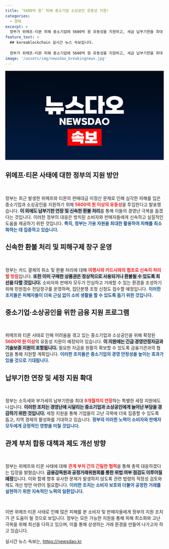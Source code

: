 ```yaml
---
title: ‘5600억 원’ 피해 중소기업 소상공인 유동성 지원!
categories:
  - 경제
excerpt: >
  정부가 위메프·티몬 피해 중소기업에 5600억 원 유동성을 지원하고, 세금 납부기한을 최대 9개월 연장하기로 했다. 소비자 보호를 위한 신속 환불과 민원접수 창구도 마련, 관계부처가 총력 대응한다.
feature_text: >
  ## koreablockchain 실시간 뉴스 속보입니다.

  정부가 위메프·티몬 피해 중소기업에 5600억 원 유동성을 지원하고, 세금 납부기한을 최대 9개월 연장하기로 했다. 소비자 보호를 위한 신속 환불과 민원접수 창구도 마련, 관계부처가 총력 대응한다.
image: '/assets/img/newsdao_breakingnews.jpg'
---
```


<p><img src="/assets/img/newsdao_breakingnews.jpg" alt="koreablockchain 속보" /></p>

<h2 data-ke-size="size26">위메프·티몬 사태에 대한 정부의 지원 방안</h2>

<p data-ke-size="size16">&nbsp;</p>

<p>정부는 최근 발생한 위메프와 티몬의 판매대금 미정산 문제로 인해 심각한 피해를 입은 중소기업과 소상공인을 지원하기 위해 <b><span style="color: #ee2323;">5600억 원 이상의 유동성</span></b>을 투입한다고 발표했습니다. <b><span style="background-color: #21538527;">이 외에도 납부기한 연장 및 신속한 환불 처리</span></b>를 통해 이들의 경영난 극복을 돕겠다는 것입니다. 이러한 정부의 대응은 방치된 소비자와 판매자들에게 신속하고 실질적인 도움을 제공하기 위한 것입니다. <b><span style="color: #1a5490;">특히, 정부는 가용 자원을 최대한 활용하여 피해를 최소화하는 데 집중하고 있습니다.</span></b></p>

<h2 data-ke-size="size26">신속한 환불 처리 및 피해구제 창구 운영</h2>

<p data-ke-size="size16">&nbsp;</p>

<p>정부는 카드 결제의 취소 및 환불 처리에 대해 <b><span style="color: #ee2323;">여행사와 카드사와의 협조로 신속히 처리할 방침</span></b>입니다. <b><span style="background-color: #21538527;">또한 이미 구매한 상품권은 정상적으로 사용되거나 환불될 수 있도록 최선을 다할 것입니다.</span></b> 소비자와 판매자 모두가 안심하고 거래할 수 있는 환경을 조성하기 위해 민원접수 전담창구를 운영하며, 집단분쟁 조정 신청도 접수할 예정입니다. <b><span style="color: #1a5490;">이러한 조치들은 피해자들이 더욱 근심 없이 소비 생활을 할 수 있도록 돕기 위한 것입니다.</span></b></p>

<h2 data-ke-size="size26">중소기업·소상공인을 위한 금융 지원 프로그램</h2>

<p data-ke-size="size16">&nbsp;</p>

<p>위메프와 티몬 사태로 인해 어려움을 겪고 있는 중소기업과 소상공인을 위해 확정된 <b><span style="color: #ee2323;">5600억 원 이상</span></b>의 유동성 지원이 예정되어 있습니다. <b><span style="background-color: #21538527;">이 지원에는 긴급 경영안정자금과 기술보증 지원이 포함됩니다.</span></b> 필요한 자금을 원활히 확보할 수 있도록 금융기관과의 협업을 통해 지원할 계획입니다. <b><span style="color: #1a5490;">이러한 조치들은 중소기업의 경영 안정성을 높이는 효과가 있을 것으로 기대됩니다.</span></b></p>

<h2 data-ke-size="size26">납부기한 연장 및 세정 지원 확대</h2>

<p data-ke-size="size16">&nbsp;</p>

<p>정부는 소득세와 부가세의 납부기한을 최대 <b><span style="color: #ee2323;">9개월까지 연장</span></b>하는 특별한 세정 지원에도 나섭니다. <b><span style="background-color: #21538527;">이러한 조치는 경영난에 시달리는 중소기업과 소상공인에게 늘어난 부담을 경감하기 위한 것입니다.</span></b> 세정 지원을 통해 기업들이 고난 극복에 더욱 집중할 수 있도록 돕고, 지역 경제의 활성화를 기대하고 있습니다. <b><span style="color: #1a5490;">정부의 이러한 노력이 소비자와 판매자 모두에게 긍정적인 영향을 미칠 것입니다.</span></b></p>

<h2 data-ke-size="size26">관계 부처 합동 대책과 제도 개선 방향</h2>

<p data-ke-size="size16">&nbsp;</p>

<p>정부는 위메프와 티몬 사태에 대해 <b><span style="color: #ee2323;">관계 부처 간의 긴밀한 협력</span></b>을 통해 총력 대응하겠다는 입장을 밝혔습니다. <b><span style="background-color: #21538527;">금융감독원과 공정거래위원회를 통한 위법 여부 점검도 이루어질 예정</span></b>입니다. 이와 함께 향후 유사한 문제가 발생하지 않도록 관련 법령의 적정성 검토와 제도 개선 방안 마련이 필요합니다. <b><span style="color: #1a5490;">이러한 조치는 소비자 보호와 더불어 공정한 거래를 실현하기 위한 지속적인 노력의 일환입니다.</span></b></p>

<p data-ke-size="size16">&nbsp;</p>

<p>이번 위메프·티몬 사태로 인해 많은 피해를 본 소비자 및 판매자들에게 정부의 지원 조치가 큰 도움이 될 것으로 보입니다. 정부는 모든 가능한 지원을 통해 피해 최소화와 고난 극복을 위해 최선을 다하고 있으며, 이를 통해 상생하는 거래 환경을 만들어 나가고자 하고 있습니다.</p>
실시간 뉴스 속보는, <a href="https://newsdao.kr" rel="dofollow">https://newsdao.kr</a>


